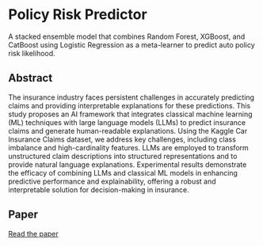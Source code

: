 # Policy Risk Predictor
A stacked ensemble model that combines Random Forest, XGBoost, and CatBoost using Logistic Regression as a meta-learner to predict auto policy risk likelihood.

## Abstract
The insurance industry faces persistent challenges in accurately predicting claims and providing interpretable explanations for these predictions. This study proposes an AI framework that integrates classical machine learning (ML) techniques with large language models (LLMs) to predict insurance claims and generate human-readable explanations. Using the Kaggle Car Insurance Claims dataset, we address key challenges, including class imbalance and high-cardinality features. LLMs are employed to transform unstructured claim descriptions into structured representations and to provide natural language explanations. Experimental results demonstrate the efficacy of combining LLMs and classical ML models in enhancing predictive performance and explainability, offering a robust and interpretable solution for decision-making in insurance.

##  Paper
[Read the paper](./Paper%20-%20Policy%20Risk%20Predictor.pdf)
